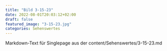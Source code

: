 ```yaml
---
title: "Bild 3-15-23"
date: 2022-08-01T20:03:12+02:00
draft: false
featured_image: "3-15-23.jpg"
categories: Sehenswertes
---
```



Markdown-Text für Singlepage aus der content/Sehenswertes/3-15-23.md